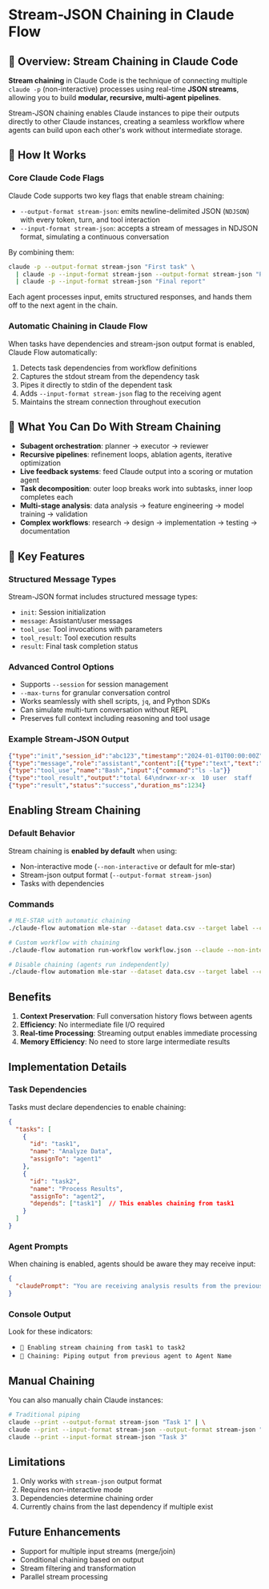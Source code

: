 # Stream-JSON Chaining in Claude Flow

## 🔁 Overview: Stream Chaining in Claude Code

**Stream chaining** in Claude Code is the technique of connecting multiple `claude -p` (non-interactive) processes using real-time **JSON streams**, allowing you to build **modular, recursive, multi-agent pipelines**.

Stream-JSON chaining enables Claude instances to pipe their outputs directly to other Claude instances, creating a seamless workflow where agents can build upon each other's work without intermediate storage.

## 🧱 How It Works

### Core Claude Code Flags

Claude Code supports two key flags that enable stream chaining:

* `--output-format stream-json`: emits newline-delimited JSON (`NDJSON`) with every token, turn, and tool interaction
* `--input-format stream-json`: accepts a stream of messages in NDJSON format, simulating a continuous conversation

By combining them:

```bash
claude -p --output-format stream-json "First task" \
  | claude -p --input-format stream-json --output-format stream-json "Process results" \
  | claude -p --input-format stream-json "Final report"
```

Each agent processes input, emits structured responses, and hands them off to the next agent in the chain.

### Automatic Chaining in Claude Flow

When tasks have dependencies and stream-json output format is enabled, Claude Flow automatically:

1. Detects task dependencies from workflow definitions
2. Captures the stdout stream from the dependency task
3. Pipes it directly to stdin of the dependent task
4. Adds `--input-format stream-json` flag to the receiving agent
5. Maintains the stream connection throughout execution

## 🔄 What You Can Do With Stream Chaining

* **Subagent orchestration**: planner → executor → reviewer
* **Recursive pipelines**: refinement loops, ablation agents, iterative optimization
* **Live feedback systems**: feed Claude output into a scoring or mutation agent
* **Task decomposition**: outer loop breaks work into subtasks, inner loop completes each
* **Multi-stage analysis**: data analysis → feature engineering → model training → validation
* **Complex workflows**: research → design → implementation → testing → documentation

## 🧠 Key Features

### Structured Message Types

Stream-JSON format includes structured message types:
- `init`: Session initialization
- `message`: Assistant/user messages
- `tool_use`: Tool invocations with parameters
- `tool_result`: Tool execution results
- `result`: Final task completion status

### Advanced Control Options
- Supports `--session` for session management
- `--max-turns` for granular conversation control
- Works seamlessly with shell scripts, `jq`, and Python SDKs
- Can simulate multi-turn conversation without REPL
- Preserves full context including reasoning and tool usage

### Example Stream-JSON Output

```json
{"type":"init","session_id":"abc123","timestamp":"2024-01-01T00:00:00Z"}
{"type":"message","role":"assistant","content":[{"type":"text","text":"Analyzing data..."}]}
{"type":"tool_use","name":"Bash","input":{"command":"ls -la"}}
{"type":"tool_result","output":"total 64\ndrwxr-xr-x  10 user  staff   320 Jan  1 00:00 ."}
{"type":"result","status":"success","duration_ms":1234}
```

## Enabling Stream Chaining

### Default Behavior
Stream chaining is **enabled by default** when using:
- Non-interactive mode (`--non-interactive` or default for mle-star)
- Stream-json output format (`--output-format stream-json`)
- Tasks with dependencies

### Commands

```bash
# MLE-STAR with automatic chaining
./claude-flow automation mle-star --dataset data.csv --target label --claude --output-format stream-json

# Custom workflow with chaining
./claude-flow automation run-workflow workflow.json --claude --non-interactive --output-format stream-json

# Disable chaining (agents run independently)
./claude-flow automation mle-star --dataset data.csv --target label --claude --output-format stream-json --no-chaining
```

## Benefits

1. **Context Preservation**: Full conversation history flows between agents
2. **Efficiency**: No intermediate file I/O required
3. **Real-time Processing**: Streaming output enables immediate processing
4. **Memory Efficiency**: No need to store large intermediate results

## Implementation Details

### Task Dependencies
Tasks must declare dependencies to enable chaining:

```json
{
  "tasks": [
    {
      "id": "task1",
      "name": "Analyze Data",
      "assignTo": "agent1"
    },
    {
      "id": "task2", 
      "name": "Process Results",
      "assignTo": "agent2",
      "depends": ["task1"]  // This enables chaining from task1
    }
  ]
}
```

### Agent Prompts
When chaining is enabled, agents should be aware they may receive input:

```json
{
  "claudePrompt": "You are receiving analysis results from the previous agent via stream-json. Process these insights and continue the chain..."
}
```

### Console Output
Look for these indicators:
- `🔗 Enabling stream chaining from task1 to task2`
- `🔗 Chaining: Piping output from previous agent to Agent Name`

## Manual Chaining

You can also manually chain Claude instances:

```bash
# Traditional piping
claude --print --output-format stream-json "Task 1" | \
claude --print --input-format stream-json --output-format stream-json "Task 2" | \
claude --print --input-format stream-json "Task 3"
```

## Limitations

1. Only works with `stream-json` output format
2. Requires non-interactive mode
3. Dependencies determine chaining order
4. Currently chains from the last dependency if multiple exist

## Future Enhancements

- Support for multiple input streams (merge/join)
- Conditional chaining based on output
- Stream filtering and transformation
- Parallel stream processing